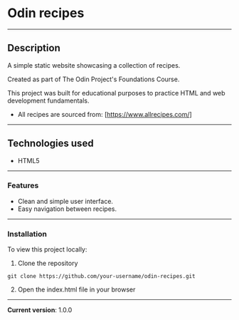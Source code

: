 # Odin recipes
---
## Description
A simple static website showcasing a collection of recipes.

Created as part of The Odin Project's Foundations Course.

This project was built for educational purposes to practice HTML and web development fundamentals.

- All recipes are sourced from: [https://www.allrecipes.com/]
---

## Technologies used
- HTML5
---
### Features
- Clean and simple user interface.
- Easy navigation between recipes.

---
### Installation
To view this project locally:
1. Clone the repository

`git clone https://github.com/your-username/odin-recipes.git  `

2. Open the index.html file in your browser
---
**Current version**: 1.0.0

